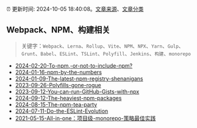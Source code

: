 :alarm_clock: 更新时间: 2024-10-05 18:40:08。[文章来源](/README.md)、[文章分类](/TAGS.md)

## Webpack、NPM、构建相关


> 关键字：`Webpack`、`Lerna`、`Rollup`、`Vite`、`NPM`、`NPX`、`Yarn`、`Gulp`、`Grunt`、`Babel`、`ESLint`、`TSLint`、`Polyfill`、`Jenkins`、`构建`、`monorepo`



- [2024-02-20-To-npm,-or-not-to-include-npm?](https://nodeweekly.com/issues/521) 
- [2024-01-16-npm-by-the-numbers](https://nodeweekly.com/issues/517) 
- [2024-01-09-The-latest-npm-registry-shenanigans](https://nodeweekly.com/issues/516) 
- [2023-09-26-Polyfills-gone-rogue](https://nodeweekly.com/issues/503) 
- [2023-09-12-You-can-run-GitHub-Gists-with-npx](https://nodeweekly.com/issues/501) 
- [2024-09-12-The-heaviest-npm-packages](https://javascriptweekly.com/issues/704) 
- [2024-08-15-The-npm-tea-party](https://javascriptweekly.com/issues/700) 
- [2024-07-11-Do-the-ESLint-Evolution](https://javascriptweekly.com/issues/696) 
- [2021-05-15-All-in-one：项目级-monorepo-策略最佳实践](https://fed.taobao.org/blog/taofed/do71ct/uihagy) 
